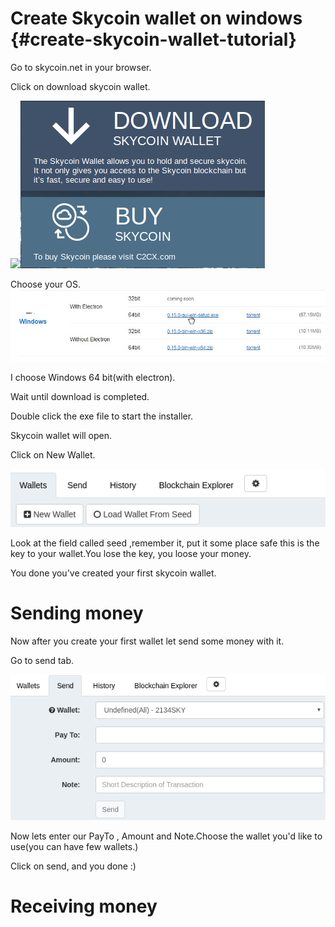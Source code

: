 # Create Skycoin wallet on windows {#create-skycoin-wallet-tutorial}

Go to skycoin.net in your browser.

Click on download skycoin wallet.

![](file:///C:\Users\yuliad\AppData\Local\Temp\msohtmlclip1\01\clip_image002.jpg)![](/assets/DownloadWallet.png)

Choose your OS.![](/assets/OsWind.jpg)

I choose Windows 64 bit\(with electron\).

Wait until download is completed.

Double click the exe file to start the installer.

Skycoin wallet will open.

Click on New Wallet.

![](/assets/loadNewWall.png)

Look at the field called seed ,remember it, put it some place safe this is the key to your wallet.You lose the key, you loose your money.

You done you've created your first skycoin wallet.

# Sending money

Now after you create your first wallet let send some money with it.

Go to send tab.

![](/assets/SendMoney.png)

Now lets enter our PayTo , Amount and Note.Choose the wallet you'd like to use\(you can have few wallets.\)

Click on send, and you done :\)

# Receiving money



